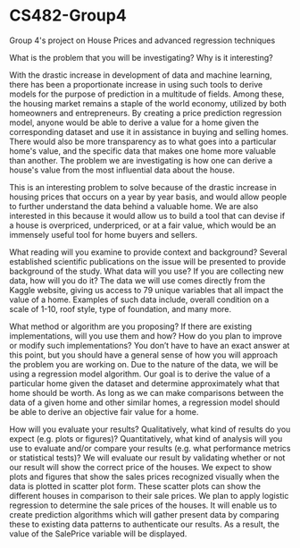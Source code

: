 # CS482-Group4
Group 4's project on House Prices and advanced regression techniques

What is the problem that you will be investigating? Why is it interesting?

With the drastic increase in development of data and machine learning, there has been a proportionate increase in using such tools to derive models for the purpose of prediction in a multitude of fields.  Among these, the housing market remains a staple of the world economy, utilized by both homeowners and entrepreneurs.  By creating a price prediction regression model, anyone would be able to derive a value for a home given the corresponding dataset and use it in assistance in buying and selling homes.  There would also be more transparency as to what goes into a particular home's value, and the specific data that makes one home more valuable than another.  The problem we are investigating is how one can derive a house's value from the most influential data about the house.

This is an interesting problem to solve because of the drastic increase in housing prices that occurs on a year by year basis, and would allow people to further understand the data behind a valuable home.  We are also interested in this because it would allow us to build a tool that can devise if a house is overpriced, underpriced, or at a fair value, which would be an immensely useful tool for home buyers and sellers.


What reading will you examine to provide context and background?
Several established scientific publications on the issue will be presented to provide background of the study.
What data will you use? If you are collecting new data, how will you do it?
The data we will use comes directly from the Kaggle website, giving us access to 79 unique variables that all impact the value of a home.  Examples of such data include, overall condition on a scale of 1-10, roof style, type of foundation, and many more.

What method or algorithm are you proposing? If there are existing implementations, will you use them and how? How do you plan to improve or modify such implementations? You don’t have to have an exact answer at this point, but you should have a general sense of how you will approach the problem you are working on.
Due to the nature of the data, we will be using a regression model algorithm.  Our goal is to derive the value of a particular home given the dataset and determine approximately what that home should be worth. As long as we can make comparisons between the data of a given home and other similar homes, a regression model should be able to derive an objective fair value for a home.

How will you evaluate your results? Qualitatively, what kind of results do you expect (e.g. plots or figures)? Quantitatively, what kind of analysis will you use to evaluate and/or compare your results (e.g. what performance metrics or statistical tests)?
We will evaluate our result by validating whether or not our result will show the correct price of the houses. We expect to show plots and figures that show the sales prices recognized visually when the data is plotted in scatter plot form. These scatter plots can show the different houses in comparison to their sale prices. We plan to apply logistic regression to determine the sale prices of the houses. It will enable us to create prediction algorithms which will gather present data by comparing these to existing data patterns to authenticate our results. As a result, the value of the SalePrice variable will be displayed.

